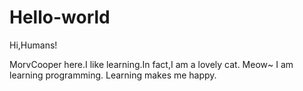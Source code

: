 # Hello-world

Hi,Humans!

MorvCooper here.I like learning.In fact,I am a lovely cat.
Meow~
I am learning programming.
Learning makes me happy.
